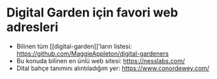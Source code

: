 # Digital Garden için favori web adresleri
- Bilinen tüm [[digital-garden]]'ların listesi: https://github.com/MaggieAppleton/digital-gardeners
- Bu konuda bilinen en ünlü web sitesi: https://nesslabs.com/
- Dital bahçe tanımını alıntıladığım yer: https://www.conordewey.com/